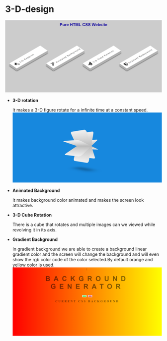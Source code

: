 # 3-D-design
![](images/b.png)
+ **3-D rotation** 
    
    It makes a 3-D figure rotate for a infinite time at a constant speed.
    ![](images/a.png)
    
+ **Animated Background**

    It makes background color animated and makes the screen look attractive.
    
+  **3-D Cube Rotation**

    There is a cube that rotates and multiple images can we viewed while revolving it in its axis.
    
+ **Gradient Background**

    In gradient background we are able to create a background linear gradient color and the screen will change the background and will even show the rgb color code of the color selected.By default orange and yellow color is used.
    ![](images/c.png)
